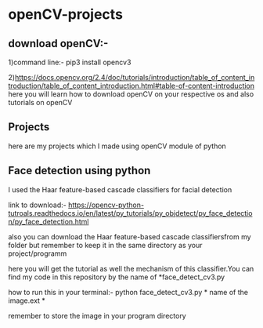 # openCV-projects
## download openCV:- 

1)command line:- pip3 install opencv3

2)https://docs.opencv.org/2.4/doc/tutorials/introduction/table_of_content_introduction/table_of_content_introduction.html#table-of-content-introduction
here you will learn how to download openCV on your respective os and also tutorials on openCV

## Projects
here are my projects which I made using openCV module of python

## Face detection using python
I used the Haar feature-based cascade classifiers for facial detection


link to download:- https://opencv-python-tutroals.readthedocs.io/en/latest/py_tutorials/py_objdetect/py_face_detection/py_face_detection.html


also you can download the Haar feature-based cascade classifiersfrom my folder but remember to keep it in the same directory as your project/programm

here you will get the tutorial as well the mechanism of this classifier.You can find my code in this repository by the name of *face_detect_cv3.py

how to run this in your terminal:- python face_detect_cv3.py * name of the image.ext *

remember to store the image in your program directory

